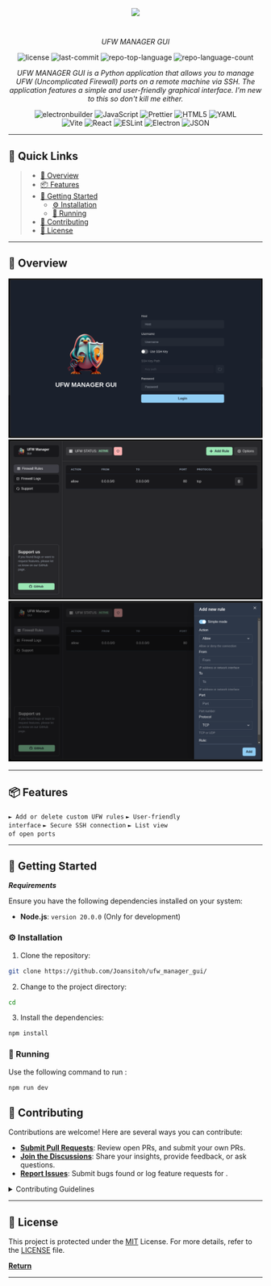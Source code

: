<p align="center">
  <img src="https://cdn-icons-png.flaticon.com/512/6295/6295417.png" width="100" />
</p>
<p align="center">
    <h1 align="center"></h1>
</p>
<p align="center">
    <em>UFW MANAGER GUI</em>
</p>
<p align="center">
	<img src="https://img.shields.io/github/license/Joansitoh/ufw_manager_gui?style=flat&color=0080ff" alt="license">
	<img src="https://img.shields.io/github/last-commit/Joansitoh/ufw_manager_gui?style=flat&logo=git&logoColor=white&color=0080ff" alt="last-commit">
	<img src="https://img.shields.io/github/languages/top/Joansitoh/ufw_manager_gui?style=flat&color=0080ff" alt="repo-top-language">
	<img src="https://img.shields.io/github/languages/count/Joansitoh/ufw_manager_gui?style=flat&color=0080ff" alt="repo-language-count">
<p>
<p align="center">
		<em>UFW MANAGER GUI is a Python application that allows you to manage UFW (Uncomplicated Firewall) ports on a remote machine via SSH. The application features a simple and user-friendly graphical interface. I'm new to this so don't kill me either.</em>
</p>
<p align="center">
	<img src="https://img.shields.io/badge/electronbuilder-FFFFFF.svg?style=flat&logo=electron-builder&logoColor=black" alt="electronbuilder">
	<img src="https://img.shields.io/badge/JavaScript-F7DF1E.svg?style=flat&logo=JavaScript&logoColor=black" alt="JavaScript">
	<img src="https://img.shields.io/badge/Prettier-F7B93E.svg?style=flat&logo=Prettier&logoColor=black" alt="Prettier">
	<img src="https://img.shields.io/badge/HTML5-E34F26.svg?style=flat&logo=HTML5&logoColor=white" alt="HTML5">
	<img src="https://img.shields.io/badge/YAML-CB171E.svg?style=flat&logo=YAML&logoColor=white" alt="YAML">
	<br>
	<img src="https://img.shields.io/badge/Vite-646CFF.svg?style=flat&logo=Vite&logoColor=white" alt="Vite">
	<img src="https://img.shields.io/badge/React-61DAFB.svg?style=flat&logo=React&logoColor=black" alt="React">
	<img src="https://img.shields.io/badge/ESLint-4B32C3.svg?style=flat&logo=ESLint&logoColor=white" alt="ESLint">
	<img src="https://img.shields.io/badge/Electron-47848F.svg?style=flat&logo=Electron&logoColor=white" alt="Electron">
	<img src="https://img.shields.io/badge/JSON-000000.svg?style=flat&logo=JSON&logoColor=white" alt="JSON">
</p>
<hr>

## 🔗 Quick Links

> - [📍 Overview](#-overview)
> - [📦 Features](#-features)
> - [🚀 Getting Started](#-getting-started)
>   - [⚙️ Installation](#️-installation)
>   - [🤖 Running ](#-running-)
> - [🤝 Contributing](#-contributing)
> - [📄 License](#-license)

---

## 📍 Overview

![UFW GUI Manager screenshot 1](/resources/login_preview.png)
![UFW GUI Manager screenshot 2](/resources/tables_preview.png)
![UFW GUI Manager screenshot 3](/resources/adding_rule.png)

---

## 📦 Features

<code>► Add or delete custom UFW rules</code>
<code>► User-friendly interface</code>
<code>► Secure SSH connection</code>
<code>► List view of open ports</code>

---

## 🚀 Getting Started

**_Requirements_**

Ensure you have the following dependencies installed on your system:

- **Node.js**: `version 20.0.0` (Only for development)

### ⚙️ Installation

1. Clone the repository:

```sh
git clone https://github.com/Joansitoh/ufw_manager_gui/
```

2. Change to the project directory:

```sh
cd
```

3. Install the dependencies:

```sh
npm install
```

### 🤖 Running

Use the following command to run :

```sh
npm run dev
```

## 🤝 Contributing

Contributions are welcome! Here are several ways you can contribute:

- **[Submit Pull Requests](https://github.com/Joansitoh/ufw_manager_gui/blob/main/CONTRIBUTING.md)**: Review open PRs, and submit your own PRs.
- **[Join the Discussions](https://github.com/Joansitoh/ufw_manager_gui/discussions)**: Share your insights, provide feedback, or ask questions.
- **[Report Issues](https://github.com/Joansitoh/ufw_manager_gui/issues)**: Submit bugs found or log feature requests for .

<details closed>
    <summary>Contributing Guidelines</summary>

1. **Fork the Repository**: Start by forking the project repository to your GitHub account.
2. **Clone Locally**: Clone the forked repository to your local machine using a Git client.
   ```sh
   git clone https://github.com/Joansitoh/ufw_manager_gui/
   ```
3. **Create a New Branch**: Always work on a new branch, giving it a descriptive name.
   ```sh
   git checkout -b new-feature-x
   ```
4. **Make Your Changes**: Develop and test your changes locally.
5. **Commit Your Changes**: Commit with a clear message describing your updates.
   ```sh
   git commit -m 'Implemented new feature x.'
   ```
6. **Push to GitHub**: Push the changes to your forked repository.
   ```sh
   git push origin new-feature-x
   ```
7. **Submit a Pull Request**: Create a PR against the original project repository. Clearly describe the changes and their motivations.

Once your PR is reviewed and approved, it will be merged into the main branch.

</details>

---

## 📄 License

This project is protected under the [MIT](https://choosealicense.com/licenses/mit/) License. For more details, refer to the [LICENSE](https://choosealicense.com/licenses/mit/) file.

[**Return**](#-quick-links)

---
